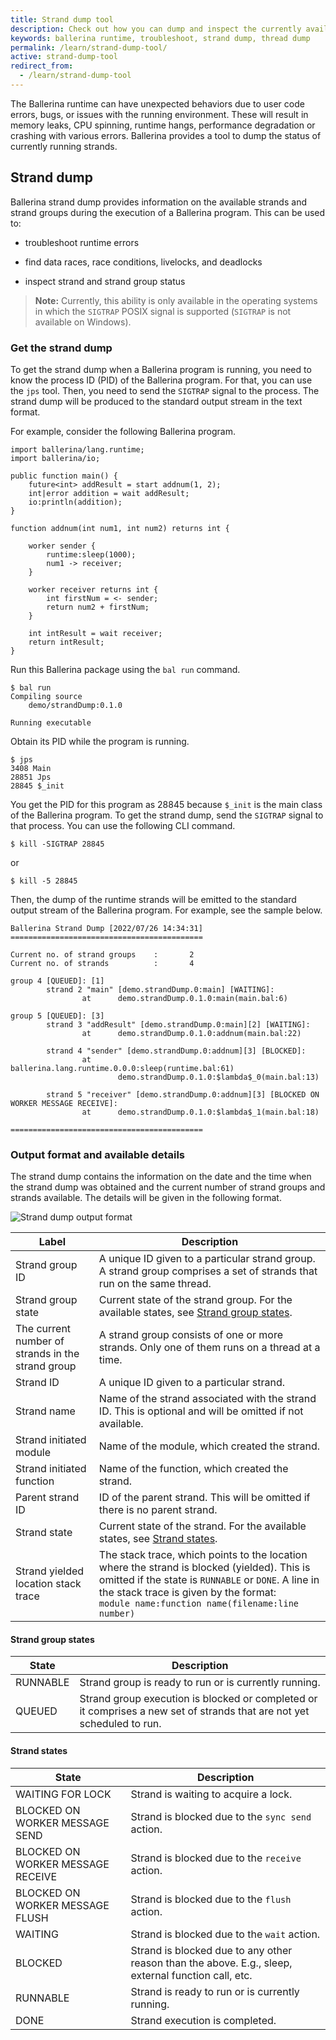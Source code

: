 ```yaml
---
title: Strand dump tool
description: Check out how you can dump and inspect the currently available strands of a Ballerina program.
keywords: ballerina runtime, troubleshoot, strand dump, thread dump
permalink: /learn/strand-dump-tool/
active: strand-dump-tool
redirect_from:
  - /learn/strand-dump-tool
---
```


The Ballerina runtime can have unexpected behaviors due to user code errors, bugs, or issues with the running environment. 
These will result in memory leaks, CPU spinning, runtime hangs, performance degradation or crashing with various errors. 
Ballerina provides a tool to dump the status of currently running strands.

## Strand dump

Ballerina strand dump provides information on the available strands and strand groups during the execution of 
a Ballerina program. This can be used to:

- troubleshoot runtime errors

- find data races, race conditions, livelocks, and deadlocks

- inspect strand and strand group status

>**Note:** Currently, this ability is only available in the operating systems in which the `SIGTRAP` POSIX signal is 
supported (`SIGTRAP` is not available on Windows).

### Get the strand dump

To get the strand dump when a Ballerina program is running, you need to know the process ID (PID) of the Ballerina 
program. For that, you can use the `jps` tool. Then, you need to send the `SIGTRAP` signal to the process. The strand 
dump will be produced to the standard output stream in the text format.

For example, consider the following Ballerina program.
```ballerina
import ballerina/lang.runtime;
import ballerina/io;

public function main() {
    future<int> addResult = start addnum(1, 2);
    int|error addition = wait addResult;
    io:println(addition);
}

function addnum(int num1, int num2) returns int {

    worker sender {
        runtime:sleep(1000);
        num1 -> receiver;
    }

    worker receiver returns int {
        int firstNum = <- sender;
        return num2 + firstNum;
    }

    int intResult = wait receiver;
    return intResult;
}
```

Run this Ballerina package using the `bal run` command.
```
$ bal run
Compiling source
	demo/strandDump:0.1.0

Running executable
```

Obtain its PID while the program is running.
```
$ jps
3408 Main
28851 Jps
28845 $_init
```

You get the PID for this program as 28845 because `$_init` is the main class of the Ballerina program. 
To get the strand dump, send the `SIGTRAP` signal to that process. You can use the following CLI command.
```
$ kill -SIGTRAP 28845
```
or
```
$ kill -5 28845
```

Then, the dump of the runtime strands will be emitted to the standard output stream of the Ballerina program. 
For example, see the sample below.
```text
Ballerina Strand Dump [2022/07/26 14:34:31]
===========================================
 
Current no. of strand groups    :       2
Current no. of strands          :       4
 
group 4 [QUEUED]: [1]
        strand 2 "main" [demo.strandDump.0:main] [WAITING]:
                at      demo.strandDump.0.1.0:main(main.bal:6)
 
group 5 [QUEUED]: [3]
        strand 3 "addResult" [demo.strandDump.0:main][2] [WAITING]:
                at      demo.strandDump.0.1.0:addnum(main.bal:22)
 
        strand 4 "sender" [demo.strandDump.0:addnum][3] [BLOCKED]:
                at      ballerina.lang.runtime.0.0.0:sleep(runtime.bal:61)
                        demo.strandDump.0.1.0:$lambda$_0(main.bal:13)
 
        strand 5 "receiver" [demo.strandDump.0:addnum][3] [BLOCKED ON WORKER MESSAGE RECEIVE]:
                at      demo.strandDump.0.1.0:$lambda$_1(main.bal:18)
 
===========================================
```

### Output format and available details

The strand dump contains the information on the date and the time when the strand dump was obtained and the current 
number of strand groups and strands available. The details will be given in the following format.

![Strand dump output format](/learn/images/strand-dump-output-format.svg "Strand dump output format")

Label | Description
-- | --
Strand group ID | A unique ID given to a particular strand group. A strand group comprises a set of strands that run on the same thread.
Strand group state | Current state of the strand group. For the available states, see [Strand group states](/learn/strand-dump-tool/#strand-group-states).
The current number of strands in the strand group | A strand group consists of one or more strands. Only one of them runs on a thread at a time.
Strand ID | A unique ID given to a particular strand.
Strand name | Name of the strand associated with the strand ID. This is optional and will be omitted if not available.
Strand initiated module | Name of the module, which created the strand.
Strand initiated function | Name of the function, which created the strand.
Parent strand ID | ID of the parent strand. This will be omitted if there is no parent strand.
Strand state | Current state of the strand. For the available states, see [Strand states](/learn/strand-dump-tool/#strand-states).
Strand yielded location stack trace | The stack trace, which points to the location where the strand is blocked (yielded). This is omitted if the state is `RUNNABLE` or `DONE`. A line in the stack trace is given by the format: <br />`module name:function name(filename:line number)`

#### Strand group states

State | Description
-- | --
RUNNABLE | Strand group is ready to run or is currently running.
QUEUED | Strand group execution is blocked or completed or it comprises a new set of strands that are not yet scheduled to run.

#### Strand states

State | Description
-- | --
WAITING FOR LOCK | Strand is waiting to acquire a lock.
BLOCKED ON WORKER MESSAGE SEND | Strand is blocked due to the `sync send` action.
BLOCKED ON WORKER MESSAGE RECEIVE | Strand is blocked due to the `receive` action.
BLOCKED ON WORKER MESSAGE FLUSH | Strand is blocked due to the `flush` action.
WAITING | Strand is blocked due to the `wait` action.
BLOCKED | Strand is blocked due to any other reason than the above. E.g., sleep, external function call, etc.
RUNNABLE | Strand is ready to run or is currently running.
DONE | Strand execution is completed.
